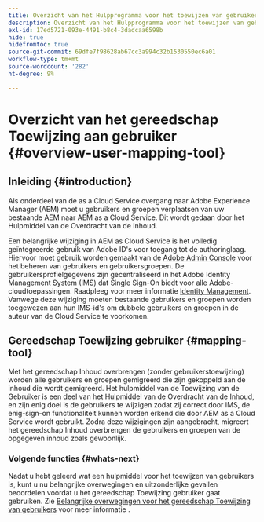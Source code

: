 ```yaml
---
title: Overzicht van het Hulpprogramma voor het toewijzen van gebruikers (verouderd)
description: Overzicht van het Hulpprogramma voor het toewijzen van gebruikers (verouderd)
exl-id: 17ed5721-093e-4491-b8c4-3dadcaa6598b
hide: true
hidefromtoc: true
source-git-commit: 69dfe7f98628ab67cc3a994c32b1530550ec6a01
workflow-type: tm+mt
source-wordcount: '282'
ht-degree: 9%

---
```


# Overzicht van het gereedschap Toewijzing aan gebruiker {#overview-user-mapping-tool}


<!-- Alexandru: drafting this for now

>[!CONTEXTUALHELP]
>id="aemcloud_ctt_usermapping"
>title="User Mapping Tool"
>abstract="The Content Transfer Tool helps you move users and groups from your existing AEM system to AEM as a Cloud Service. Existing users and groups need to be mapped to their IMS IDs to avoid duplicate users and groups on the Cloud Service author instance."
>additional-url="https://experienceleague.adobe.com/docs/experience-manager-cloud-service/moving/cloud-migration/content-transfer-tool/using-user-mapping-tool.html?lang=en#important-considerations" text="Important Considerations for using User Mapping Tool"
>additional-url="https://experienceleague.adobe.com/docs/experience-manager-cloud-service/moving/cloud-migration/content-transfer-tool/using-user-mapping-tool.html?lang=en#using-user-mapping-tool" text="Using User Mapping Tool"

-->

## Inleiding {#introduction}

Als onderdeel van de as a Cloud Service overgang naar Adobe Experience Manager (AEM) moet u gebruikers en groepen verplaatsen van uw bestaande AEM naar AEM as a Cloud Service. Dit wordt gedaan door het Hulpmiddel van de Overdracht van de Inhoud.

Een belangrijke wijziging in AEM as Cloud Service is het volledig geïntegreerde gebruik van Adobe ID&#39;s voor toegang tot de authoringlaag.  Hiervoor moet gebruik worden gemaakt van de [Adobe Admin Console](https://helpx.adobe.com/nl/enterprise/using/admin-console.html) voor het beheren van gebruikers en gebruikersgroepen. De gebruikersprofielgegevens zijn gecentraliseerd in het Adobe Identity Management System (IMS) dat Single Sign-On biedt voor alle Adobe-cloudtoepassingen. Raadpleeg voor meer informatie [Identity Management](https://experienceleague.adobe.com/docs/experience-manager-cloud-service/overview/what-is-new-and-different.html?lang=en#identity-management). Vanwege deze wijziging moeten bestaande gebruikers en groepen worden toegewezen aan hun IMS-id&#39;s om dubbele gebruikers en groepen in de auteur van de Cloud Service te voorkomen.

## Gereedschap Toewijzing gebruiker {#mapping-tool}

Met het gereedschap Inhoud overbrengen (zonder gebruikerstoewijzing) worden alle gebruikers en groepen gemigreerd die zijn gekoppeld aan de inhoud die wordt gemigreerd. Het hulpmiddel van de Toewijzing van de Gebruiker is een deel van het Hulpmiddel van de Overdracht van de Inhoud, en zijn enig doel is de gebruikers te wijzigen zodat zij correct door IMS, de enig-sign-on functionaliteit kunnen worden erkend die door AEM as a Cloud Service wordt gebruikt. Zodra deze wijzigingen zijn aangebracht, migreert het gereedschap Inhoud overbrengen de gebruikers en groepen van de opgegeven inhoud zoals gewoonlijk.

### Volgende functies {#whats-next}

Nadat u hebt geleerd wat een hulpmiddel voor het toewijzen van gebruikers is, kunt u nu belangrijke overwegingen en uitzonderlijke gevallen beoordelen voordat u het gereedschap Toewijzing gebruiker gaat gebruiken. Zie [Belangrijke overwegingen voor het gereedschap Toewijzing van gebruikers](/help/journey-migration/content-transfer-tool/user-mapping-tool-legacy/considerations-user-mapping-tool-legacy.md) voor meer informatie .
